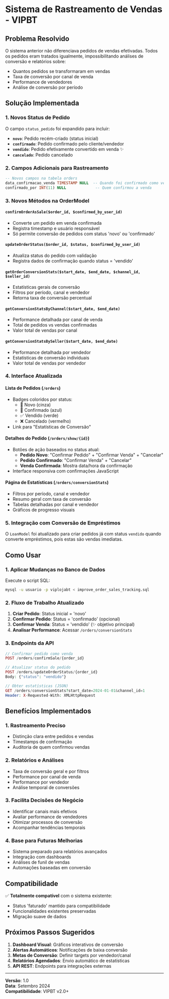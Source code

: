 # Sistema de Rastreamento de Vendas - VIPBT

## Problema Resolvido

O sistema anterior não diferenciava pedidos de vendas efetivadas. Todos os pedidos eram tratados igualmente, impossibilitando análises de conversão e relatórios sobre:
- Quantos pedidos se transformaram em vendas
- Taxa de conversão por canal de venda
- Performance de vendedores
- Análise de conversão por período

## Solução Implementada

### 1. **Novos Status de Pedido**

O campo `status_pedido` foi expandido para incluir:

- **`novo`**: Pedido recém-criado (status inicial)
- **`confirmado`**: Pedido confirmado pelo cliente/vendedor
- **`vendido`**: Pedido efetivamente convertido em venda ✨
- **`cancelado`**: Pedido cancelado

### 2. **Campos Adicionais para Rastreamento**

```sql
-- Novos campos na tabela orders
data_confirmacao_venda TIMESTAMP NULL  -- Quando foi confirmado como venda
confirmado_por INT(11) NULL             -- Quem confirmou a venda
```

### 3. **Novos Métodos na OrderModel**

#### `confirmOrderAsSale($order_id, $confirmed_by_user_id)`
- Converte um pedido em venda confirmada
- Registra timestamp e usuário responsável
- Só permite conversão de pedidos com status 'novo' ou 'confirmado'

#### `updateOrderStatus($order_id, $status, $confirmed_by_user_id)`
- Atualiza status do pedido com validação
- Registra dados de confirmação quando status = 'vendido'

#### `getOrderConversionStats($start_date, $end_date, $channel_id, $seller_id)`
- Estatísticas gerais de conversão
- Filtros por período, canal e vendedor
- Retorna taxa de conversão percentual

#### `getConversionStatsByChannel($start_date, $end_date)`
- Performance detalhada por canal de venda
- Total de pedidos vs vendas confirmadas
- Valor total de vendas por canal

#### `getConversionStatsBySeller($start_date, $end_date)`
- Performance detalhada por vendedor
- Estatísticas de conversão individuais
- Valor total de vendas por vendedor

### 4. **Interface Atualizada**

#### Lista de Pedidos (`/orders`)
- Badges coloridos por status:
  - 🔘 Novo (cinza)
  - 🔵 Confirmado (azul)
  - ✅ Vendido (verde)
  - ❌ Cancelado (vermelho)
- Link para "Estatísticas de Conversão"

#### Detalhes do Pedido (`/orders/show/{id}`)
- Botões de ação baseados no status atual:
  - **Pedido Novo**: "Confirmar Pedido" + "Confirmar Venda" + "Cancelar"
  - **Pedido Confirmado**: "Confirmar Venda" + "Cancelar"
  - **Venda Confirmada**: Mostra data/hora da confirmação
- Interface responsiva com confirmações JavaScript

#### Página de Estatísticas (`/orders/conversionStats`)
- Filtros por período, canal e vendedor
- Resumo geral com taxa de conversão
- Tabelas detalhadas por canal e vendedor
- Gráficos de progresso visuais

### 5. **Integração com Conversão de Empréstimos**

O `LoanModel` foi atualizado para criar pedidos já com status `vendido` quando converte empréstimos, pois estas são vendas imediatas.

## Como Usar

### 1. **Aplicar Mudanças no Banco de Dados**

Execute o script SQL:
```bash
mysql -u usuario -p viplojabt < improve_order_sales_tracking.sql
```

### 2. **Fluxo de Trabalho Atualizado**

1. **Criar Pedido**: Status inicial = 'novo'
2. **Confirmar Pedido**: Status = 'confirmado' (opcional)
3. **Confirmar Venda**: Status = 'vendido' (✨ objetivo principal)
4. **Analisar Performance**: Acessar `/orders/conversionStats`

### 3. **Endpoints da API**

```php
// Confirmar pedido como venda
POST /orders/confirmSale/{order_id}

// Atualizar status do pedido
POST /orders/updateOrderStatus/{order_id}
Body: {"status": "vendido"}

// Obter estatísticas (JSON)
GET /orders/conversionStats?start_date=2024-01-01&channel_id=1
Header: X-Requested-With: XMLHttpRequest
```

## Benefícios Implementados

### 1. **Rastreamento Preciso**
- Distinção clara entre pedidos e vendas
- Timestamps de confirmação
- Auditoria de quem confirmou vendas

### 2. **Relatórios e Análises**
- Taxa de conversão geral e por filtros
- Performance por canal de venda
- Performance por vendedor
- Análise temporal de conversões

### 3. **Facilita Decisões de Negócio**
- Identificar canais mais efetivos
- Avaliar performance de vendedores
- Otimizar processos de conversão
- Acompanhar tendências temporais

### 4. **Base para Futuras Melhorias**
- Sistema preparado para relatórios avançados
- Integração com dashboards
- Análises de funil de vendas
- Automações baseadas em conversão

## Compatibilidade

✅ **Totalmente compatível** com o sistema existente:
- Status 'faturado' mantido para compatibilidade
- Funcionalidades existentes preservadas
- Migração suave de dados

## Próximos Passos Sugeridos

1. **Dashboard Visual**: Gráficos interativos de conversão
2. **Alertas Automáticos**: Notificações de baixa conversão
3. **Metas de Conversão**: Definir targets por vendedor/canal
4. **Relatórios Agendados**: Envio automático de estatísticas
5. **API REST**: Endpoints para integrações externas

---

**Versão**: 1.0  
**Data**: Setembro 2024  
**Compatibilidade**: VIPBT v2.0+
